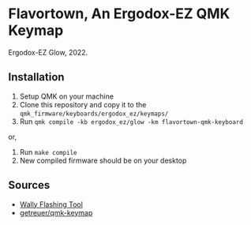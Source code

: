 # Flavortown, An Ergodox-EZ QMK Keymap

Ergodox-EZ Glow, 2022.

## Installation

1. Setup QMK on your machine
2. Clone this repository and copy it to the `qmk_firmware/keyboards/ergodox_ez/keymaps/`
3. Run `qmk compile -kb ergodox_ez/glow -km flavortown-qmk-keyboard`

or,

1. Run `make compile`
2. New compiled firmware should be on your desktop

## Sources

- [Wally Flashing Tool](https://ergodox-ez.com/pages/wally)
- [getreuer/qmk-keymap](https://github.com/getreuer/qmk-keymap)
